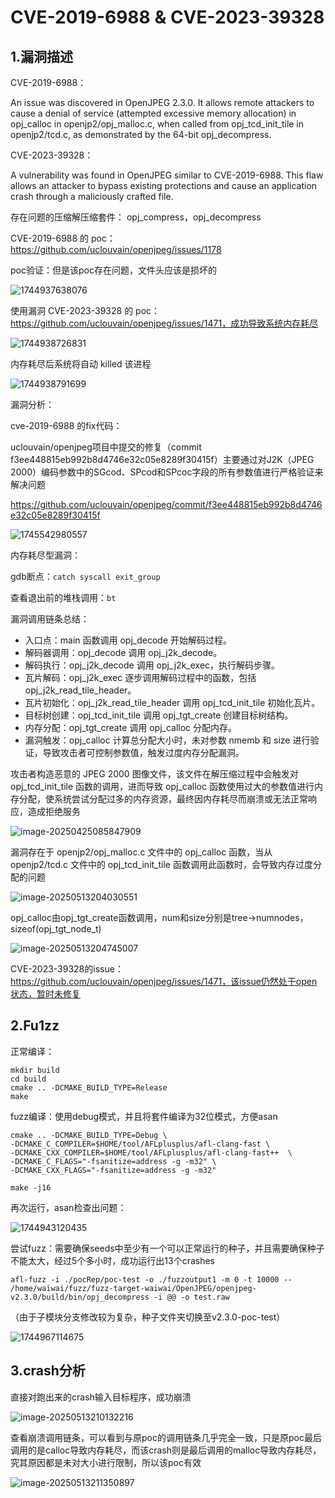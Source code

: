 # CVE-2019-6988 & CVE-2023-39328

## 1.漏洞描述

CVE-2019-6988：

An issue was discovered in OpenJPEG 2.3.0. It allows remote attackers to cause a denial of service (attempted excessive memory allocation) in opj_calloc in openjp2/opj_malloc.c, when called from opj_tcd_init_tile in openjp2/tcd.c, as demonstrated by the 64-bit opj_decompress.

CVE-2023-39328：

A vulnerability was found in OpenJPEG similar to CVE-2019-6988. This flaw allows an attacker to bypass existing protections and cause an application crash through a maliciously crafted file.

存在问题的压缩解压缩套件： opj_compress，opj_decompress

CVE-2019-6988 的 poc：https://github.com/uclouvain/openjpeg/issues/1178

poc验证：但是该poc存在问题，文件头应该是损坏的

![1744937638076](image/CVE-2019-6988&CVE-2023-39328/1744937638076.png)

使用漏洞 CVE-2023-39328 的 poc：https://github.com/uclouvain/openjpeg/issues/1471，成功导致系统内存耗尽

![1744938726831](image/CVE-2019-6988&CVE-2023-39328/1744938726831.png)

内存耗尽后系统将自动 killed 该进程

![1744938791699](image/CVE-2019-6988&CVE-2023-39328/1744938791699.png)

漏洞分析：

cve-2019-6988 的fix代码：

uclouvain/openjpeg项目中提交的修复（commit f3ee448815eb992b8d4746e32c05e8289f30415f）主要通过对J2K（JPEG 2000）编码参数中的SGcod、SPcod和SPcoc字段的所有参数值进行严格验证来解决问题

https://github.com/uclouvain/openjpeg/commit/f3ee448815eb992b8d4746e32c05e8289f30415f

![1745542980557](image/CVE-2019-6988&CVE-2023-39328/1745542980557.png)

内存耗尽型漏洞：

gdb断点：`catch syscall exit_group`

查看退出前的堆栈调用：`bt`

漏洞调用链条总结：

* 入口点：main 函数调用 opj_decode 开始解码过程。
* 解码器调用：opj_decode 调用 opj_j2k_decode。
* 解码执行：opj_j2k_decode 调用 opj_j2k_exec，执行解码步骤。
* 瓦片解码：opj_j2k_exec 逐步调用解码过程中的函数，包括 opj_j2k_read_tile_header。
* 瓦片初始化：opj_j2k_read_tile_header 调用 opj_tcd_init_tile 初始化瓦片。
* 目标树创建：opj_tcd_init_tile 调用 opj_tgt_create 创建目标树结构。
* 内存分配：opj_tgt_create 调用 opj_calloc 分配内存。
* 漏洞触发：opj_calloc 计算总分配大小时，未对参数 nmemb 和 size 进行验证，导致攻击者可控制参数值，触发过度内存分配漏洞。

攻击者构造恶意的 JPEG 2000 图像文件，该文件在解压缩过程中会触发对 opj_tcd_init_tile 函数的调用，进而导致 opj_calloc 函数使用过大的参数值进行内存分配，使系统尝试分配过多的内存资源，最终因内存耗尽而崩溃或无法正常响应，造成拒绝服务

![image-20250425085847909](image/CVE-2019-6988&CVE-2023-39328/image-20250425085847909.png)

漏洞存在于 openjp2/opj_malloc.c 文件中的 opj_calloc 函数，当从 openjp2/tcd.c 文件中的 opj_tcd_init_tile 函数调用此函数时，会导致内存过度分配的问题

![image-20250513204030551](image/CVE-2019-6988&CVE-2023-39328/image-20250513204030551.png)

opj_calloc由opj_tgt_create函数调用，num和size分别是tree->numnodes，sizeof(opj_tgt_node_t)

![image-20250513204745007](image/CVE-2019-6988&CVE-2023-39328/image-20250513204745007.png)

CVE-2023-39328的issue：https://github.com/uclouvain/openjpeg/issues/1471，该issue仍然处于open状态，暂时未修复

## 2.Fu1zz

正常编译：

```shell
mkdir build
cd build
cmake .. -DCMAKE_BUILD_TYPE=Release
make
```

fuzz编译：使用debug模式，并且将套件编译为32位模式，方便asan

```shell
cmake .. -DCMAKE_BUILD_TYPE=Debug \
-DCMAKE_C_COMPILER=$HOME/tool/AFLplusplus/afl-clang-fast \
-DCMAKE_CXX_COMPILER=$HOME/tool/AFLplusplus/afl-clang-fast++  \
-DCMAKE_C_FLAGS="-fsanitize=address -g -m32" \
-DCMAKE_CXX_FLAGS="-fsanitize=address -g -m32"

make -j16
```

再次运行，asan检查出问题：

![1744943120435](image/CVE-2019-6988&CVE-2023-39328/1744943120435.png)

尝试fuzz：需要确保seeds中至少有一个可以正常运行的种子，并且需要确保种子不能太大，经过5个多小时，成功运行出13个crashes

```shell
afl-fuzz -i ./pocRep/poc-test -o ./fuzzoutput1 -m 0 -t 10000 -- /home/waiwai/fuzz/fuzz-target-waiwai/OpenJPEG/openjpeg-v2.3.0/build/bin/opj_decompress -i @@ -o test.raw
```

（由于子模块分支修改较为复杂，种子文件夹切换至v2.3.0-poc-test）

![1744967114675](image/CVE-2019-6988&CVE-2023-39328/1744967114675.png)

## 3.crash分析

直接对跑出来的crash输入目标程序，成功崩溃

![image-20250513210132216](image/CVE-2019-6988&CVE-2023-39328/image-20250513210132216.png)

查看崩溃调用链条，可以看到与原poc的调用链条几乎完全一致，只是原poc最后调用的是calloc导致内存耗尽，而该crash则是最后调用的malloc导致内存耗尽，究其原因都是未对大小进行限制，所以该poc有效

![image-20250513211350897](image/CVE-2019-6988&CVE-2023-39328/image-20250513211350897.png)
